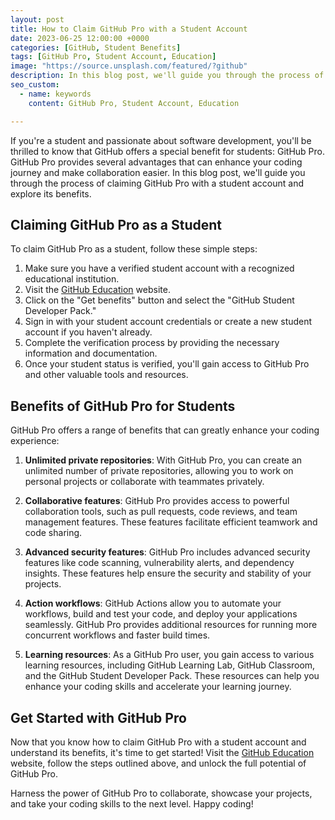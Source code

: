 ```yaml
---
layout: post
title: How to Claim GitHub Pro with a Student Account
date: 2023-06-25 12:00:00 +0000
categories: [GitHub, Student Benefits]
tags: [GitHub Pro, Student Account, Education]
image: "https://source.unsplash.com/featured/?github"
description: In this blog post, we'll guide you through the process of claiming GitHub Pro with a student account and explore its benefits.
seo_custom:
  - name: keywords
    content: GitHub Pro, Student Account, Education

---
```


If you're a student and passionate about software development, you'll be thrilled to know that GitHub offers a special benefit for students: GitHub Pro. GitHub Pro provides several advantages that can enhance your coding journey and make collaboration easier. In this blog post, we'll guide you through the process of claiming GitHub Pro with a student account and explore its benefits.

## Claiming GitHub Pro as a Student

To claim GitHub Pro as a student, follow these simple steps:

1. Make sure you have a verified student account with a recognized educational institution.
2. Visit the [GitHub Education](https://education.github.com) website.
3. Click on the "Get benefits" button and select the "GitHub Student Developer Pack."
4. Sign in with your student account credentials or create a new student account if you haven't already.
5. Complete the verification process by providing the necessary information and documentation.
6. Once your student status is verified, you'll gain access to GitHub Pro and other valuable tools and resources.

## Benefits of GitHub Pro for Students

GitHub Pro offers a range of benefits that can greatly enhance your coding experience:

1. **Unlimited private repositories**: With GitHub Pro, you can create an unlimited number of private repositories, allowing you to work on personal projects or collaborate with teammates privately.

2. **Collaborative features**: GitHub Pro provides access to powerful collaboration tools, such as pull requests, code reviews, and team management features. These features facilitate efficient teamwork and code sharing.

3. **Advanced security features**: GitHub Pro includes advanced security features like code scanning, vulnerability alerts, and dependency insights. These features help ensure the security and stability of your projects.

4. **Action workflows**: GitHub Actions allow you to automate your workflows, build and test your code, and deploy your applications seamlessly. GitHub Pro provides additional resources for running more concurrent workflows and faster build times.

5. **Learning resources**: As a GitHub Pro user, you gain access to various learning resources, including GitHub Learning Lab, GitHub Classroom, and the GitHub Student Developer Pack. These resources can help you enhance your coding skills and accelerate your learning journey.

## Get Started with GitHub Pro

Now that you know how to claim GitHub Pro with a student account and understand its benefits, it's time to get started! Visit the [GitHub Education](https://education.github.com) website, follow the steps outlined above, and unlock the full potential of GitHub Pro.

Harness the power of GitHub Pro to collaborate, showcase your projects, and take your coding skills to the next level. Happy coding!
